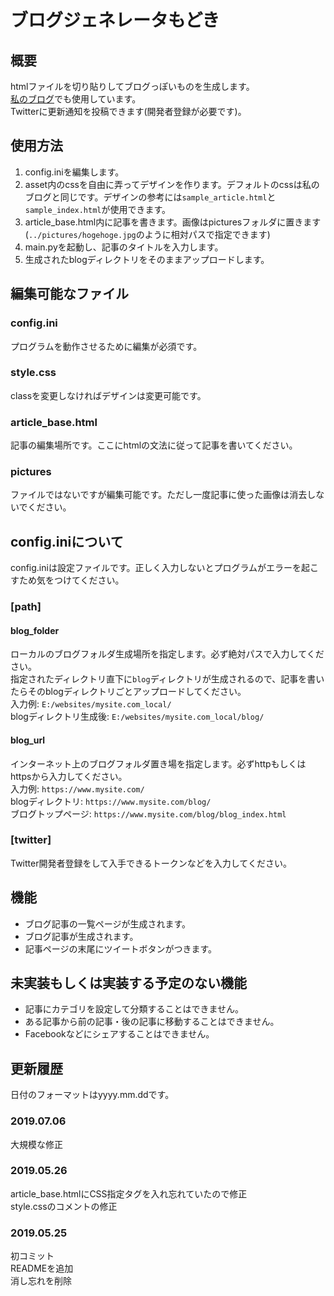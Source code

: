 # ブログジェネレータもどき

## 概要

htmlファイルを切り貼りしてブログっぽいものを生成します。  
[私のブログ](https://qmainconts.f5.si/blog/blog_index.html)でも使用しています。  
Twitterに更新通知を投稿できます(開発者登録が必要です)。  

## 使用方法

1. config.iniを編集します。
1. asset内のcssを自由に弄ってデザインを作ります。デフォルトのcssは私のブログと同じです。デザインの参考には```sample_article.html```と```sample_index.html```が使用できます。
1. article_base.html内に記事を書きます。画像はpicturesフォルダに置きます(```../pictures/hogehoge.jpg```のように相対パスで指定できます)
1. main.pyを起動し、記事のタイトルを入力します。
1. 生成されたblogディレクトリをそのままアップロードします。

## 編集可能なファイル

### config.ini

プログラムを動作させるために編集が必須です。

### style.css

classを変更しなければデザインは変更可能です。

### article_base.html

記事の編集場所です。ここにhtmlの文法に従って記事を書いてください。

### pictures

ファイルではないですが編集可能です。ただし一度記事に使った画像は消去しないでください。

## config.iniについて

config.iniは設定ファイルです。正しく入力しないとプログラムがエラーを起こすため気をつけてください。

### [path]

#### blog_folder

ローカルのブログフォルダ生成場所を指定します。必ず絶対パスで入力してください。  
指定されたディレクトリ直下に```blog```ディレクトリが生成されるので、記事を書いたらそのblogディレクトリごとアップロードしてください。  
入力例: ```E:/websites/mysite.com_local/```  
blogディレクトリ生成後: ```E:/websites/mysite.com_local/blog/```

#### blog_url

インターネット上のブログフォルダ置き場を指定します。必ずhttpもしくはhttpsから入力してください。  
入力例: ```https://www.mysite.com/```  
blogディレクトリ: ```https://www.mysite.com/blog/```  
ブログトップページ: ```https://www.mysite.com/blog/blog_index.html```

### [twitter]

Twitter開発者登録をして入手できるトークンなどを入力してください。

## 機能

- ブログ記事の一覧ページが生成されます。  
- ブログ記事が生成されます。  
- 記事ページの末尾にツイートボタンがつきます。

## 未実装もしくは実装する予定のない機能

- 記事にカテゴリを設定して分類することはできません。  
- ある記事から前の記事・後の記事に移動することはできません。  
- Facebookなどにシェアすることはできません。  

## 更新履歴

日付のフォーマットはyyyy.mm.ddです。

### 2019.07.06

大規模な修正

### 2019.05.26

article_base.htmlにCSS指定タグを入れ忘れていたので修正  
style.cssのコメントの修正

### 2019.05.25

初コミット  
READMEを追加  
消し忘れを削除
